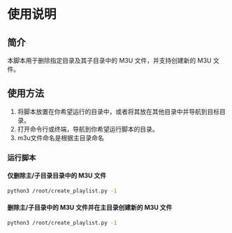 # 使用说明

## 简介
本脚本用于删除指定目录及其子目录中的 M3U 文件，并支持创建新的 M3U 文件。

## 使用方法

1. 将脚本放置在你希望运行的目录中，或者将其放在其他目录中并导航到目标目录。
2. 打开命令行或终端，导航到你希望运行脚本的目录。
3. m3u文件命名是根据主目录命名

### 运行脚本

#### 仅删除主/子目录目录中的 M3U 文件
```bash
python3 /root/create_playlist.py -1
```

#### 删除主/子目录中的 M3U 文件并在主目录创建新的 M3U 文件
```bash
python3 /root/create_playlist.py -1
``` 